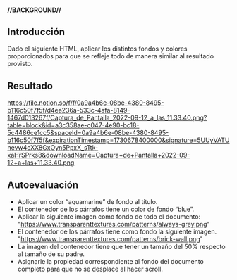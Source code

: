 #### //BACKGROUND// ####

**Introducción**
---
Dado el siguiente HTML, aplicar los distintos fondos y colores proporcionados para que se refleje todo de manera similar al resultado provisto.


**Resultado**
---
https://file.notion.so/f/f/0a9a4b6e-08be-4380-8495-b116c50f7f5f/d4ea236a-533c-4afa-8149-1467d013267f/Captura_de_Pantalla_2022-09-12_a_las_11.33.40.png?table=block&id=a3c358ae-c047-4e90-bc18-5c4486ce1cc5&spaceId=0a9a4b6e-08be-4380-8495-b116c50f7f5f&expirationTimestamp=1730678400000&signature=5UUyVATUnevw4cXX8GxOyn5PpxX_sTtk-xaHrSPrks8&downloadName=Captura+de+Pantalla+2022-09-12+a+las+11.33.40.png



**Autoevaluación**
---
- Aplicar un color “aquamarine” de fondo al título.
- El contenedor de los párrafos tiene un color de fondo “blue”.
- Aplicar la siguiente imagen como fondo de todo el documento:
"https://www.transparenttextures.com/patterns/always-grey.png"
- El contenedor de los párrafos tiene como fondo la siguiente imagen.
"https://www.transparenttextures.com/patterns/brick-wall.png"
- La imagen del contenedor tiene que tener un tamaño del 50% respecto al tamaño de su padre.
- Asignarle la propiedad correspondiente al fondo del documento completo para que no se desplace al hacer scroll.
